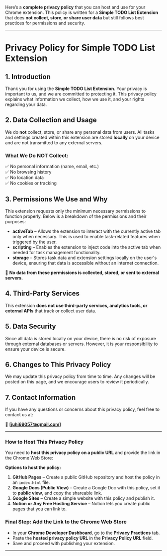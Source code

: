Here’s a **complete privacy policy** that you can host and use for your Chrome extension. This policy is written for a **Simple TODO List Extension** that does **not collect, store, or share user data** but still follows best practices for permissions and security.  

---

# **Privacy Policy for Simple TODO List Extension**  

## **1. Introduction**  
Thank you for using the **Simple TODO List Extension**. Your privacy is important to us, and we are committed to protecting it. This privacy policy explains what information we collect, how we use it, and your rights regarding your data.  

## **2. Data Collection and Usage**  
We do **not** collect, store, or share any personal data from users. All tasks and settings created within this extension are stored **locally** on your device and are not transmitted to any external servers.  

### **What We Do NOT Collect:**  
✅ No personal information (name, email, etc.)  
✅ No browsing history  
✅ No location data  
✅ No cookies or tracking  

## **3. Permissions We Use and Why**  
This extension requests only the minimum necessary permissions to function properly. Below is a breakdown of the permissions and their purposes:  

- **activeTab** – Allows the extension to interact with the currently active tab only when necessary. This is used to enable task-related features when triggered by the user.  
- **scripting** – Enables the extension to inject code into the active tab when needed for task management functionality.  
- **storage** – Stores task data and extension settings locally on the user's device, ensuring that data is accessible without an internet connection.  

🔹 **No data from these permissions is collected, stored, or sent to external servers.**  

## **4. Third-Party Services**  
This extension **does not use third-party services, analytics tools, or external APIs** that track or collect user data.  

## **5. Data Security**  
Since all data is stored locally on your device, there is no risk of exposure through external databases or servers. However, it is your responsibility to ensure your device is secure.  

## **6. Changes to This Privacy Policy**  
We may update this privacy policy from time to time. Any changes will be posted on this page, and we encourage users to review it periodically.  

## **7. Contact Information**  
If you have any questions or concerns about this privacy policy, feel free to contact us at:  

📧 **[juhi69057@gmail.com]**  

---

### **How to Host This Privacy Policy**  
You need to **host this privacy policy on a public URL** and provide the link in the Chrome Web Store:  

**Options to host the policy:**  
1. **GitHub Pages** – Create a public GitHub repository and host the policy in an `index.html` file.  
2. **Google Docs (Public View)** – Create a Google Doc with this policy, set it to **public view**, and copy the shareable link.  
3. **Google Sites** – Create a simple website with this policy and publish it.  
4. **Notion or Any Free Hosting Service** – Notion lets you create public pages that you can link to.  

### **Final Step: Add the Link to the Chrome Web Store**  
- In your **Chrome Developer Dashboard**, go to the **Privacy Practices** tab.  
- Paste the **hosted privacy policy URL** in the **Privacy Policy URL** field.  
- Save and proceed with publishing your extension.  

---
